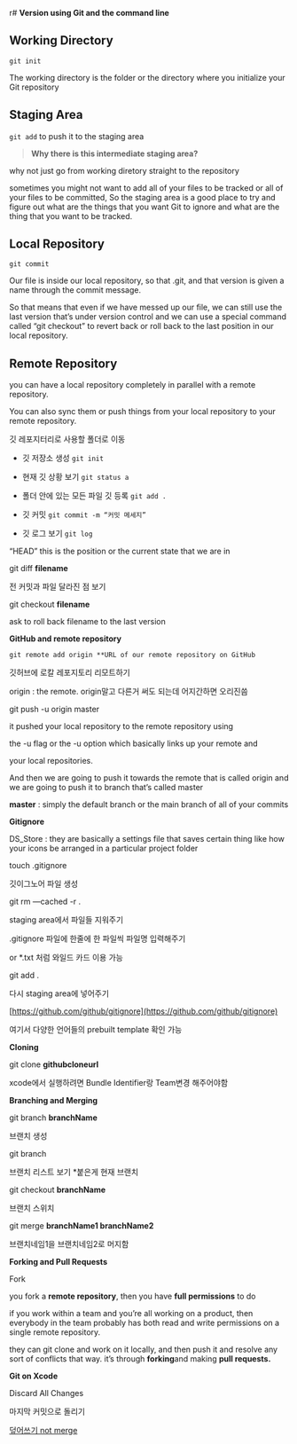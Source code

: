 r# **Version using Git and the command line**

## **Working Directory**

`git init`

The working directory is the folder or the directory where you initialize your Git repository

## **Staging Area**

`git add` to push it to the staging area

> **Why there is this intermediate staging area?**

why not just go from working diretory straight to the repository

sometimes you might not want to add all of your files to be tracked or all of your files to be committed, So the staging area is a good place to try and figure out what are the things that you want Git to ignore and what are the thing that you want to be tracked.

## **Local Repository**

`git commit`

Our file is inside our local repository, so that .git, and that version is given a name through the commit message.

So that means that even if we have messed up our file, we can still use the last version that’s under version control and we can use a special command called “git checkout” to revert back or roll back to the last position in our local repository.

## **Remote Repository**

you can have a local repository completely in parallel with a remote repository.

You can also sync them or push things from your local repository to your remote repository.


깃 레포지터리로 사용할 폴더로 이동
- 깃 저장소 생성
	`git init`
- 현재 깃 상황 보기
	`git status a`
- 폴더 안에 있는 모든 파일 깃 등록
	`git add .`

- 깃 커밋
	`git commit -m “커밋 메세지”`
- 깃 로그 보기
	`git log`

“HEAD” this is the position or the current state that we are in

git diff **filename**

전 커밋과 파일 달라진 점 보기

git checkout **filename**

ask to roll back filename to the last version

**GitHub and remote repository**

`git remote add origin **URL of our remote repository on GitHub`

깃허브에 로칼 레포지토리 리모트하기

origin : the remote. origin말고 다른거 써도 되는데 어지간하면 오리진씀

git push -u origin master

it pushed your local repository to the remote repository using

the -u flag or the -u option which basically links up your remote and

your local repositories.

And then we are going to push it towards the remote that is called origin and we are going to push it to branch that’s called master

**master** : simply the default branch or the main branch of all of your commits

**Gitignore**

DS_Store : they are basically a settings file that saves certain thing like how your icons be arranged in a particular project folder

touch .gitignore

깃이그노어 파일 생성

git rm —cached -r .

staging area에서 파일들 지워주기

.gitignore 파일에 한줄에 한 파일씩 파일명 입력해주기

or *.txt 처럼 와일드 카드 이용 가능

git add .

다시 staging area에 넣어주기

[https://github.com/github/gitignore](https://github.com/github/gitignore)

여기서 다양한 언어들의 prebuilt template 확인 가능

**Cloning**

git clone **githubcloneurl**

xcode에서 실행하려면 Bundle Identifier랑 Team변경 해주어야함

**Branching and Merging**

git branch **branchName**

브랜치 생성

git branch

브랜치 리스트 보기 *붙은게 현재 브랜치

git checkout **branchName**

브랜치 스위치

git merge **branchName1 branchName2**

브랜치네임1을 브랜치네임2로 머지함

**Forking and Pull Requests**

Fork

you fork a **remote repository**, then you have **full permissions** to do

if you work within a team and you’re all working on a product, then everybody in the team probably has both read and write permissions on a single remote repository.

they can git clone and work on it locally, and then push it and resolve any sort of conflicts that way. it’s through **forking**and making **pull requests.**

**Git on Xcode**

Discard All Changes

마지막 커밋으로 돌리기

[덮어쓰기 not merge](https://www.notion.so/not-merge-5b4ddd01fd9142718cbcdba4059a94f2?pvs=21)